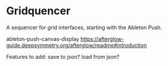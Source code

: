 Gridquencer
===========

A sequencer for grid interfaces, starting with the Ableton Push. 





ableton-push-canvas-display
https://afterglow-guide.deepsymmetry.org/afterglow/readme#introduction


Features to add:
    save to json?
    load from json?